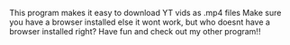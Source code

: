 This program makes it easy to download YT vids as .mp4 files
Make sure you have a browser installed else it wont work, but who doesnt have a browser installed right?
Have fun and check out my other program!!
